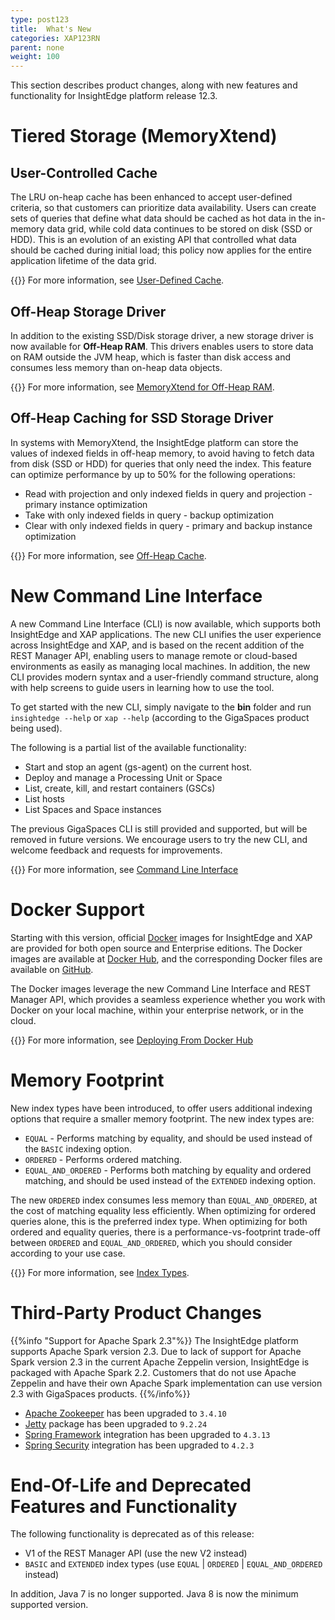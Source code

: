 ```yaml
---
type: post123
title:  What's New
categories: XAP123RN
parent: none
weight: 100
---
```


This section describes product changes, along with new features and functionality for InsightEdge platform release 12.3.

# Tiered Storage (MemoryXtend)

## User-Controlled Cache

The LRU on-heap cache has been enhanced to accept user-defined criteria, so that customers can prioritize data availability. Users can create sets of queries that define what data should be cached as hot data in the in-memory data grid, while cold data continues to be stored on disk (SSD or HDD). This is an evolution of an existing API that controlled what data should be cached during initial load; this policy now applies for the entire application lifetime of the data grid.

{{<infosign>}} For more information, see [User-Defined Cache](../admin/memoryxtend-overview.html#user-defined-cache).

## Off-Heap Storage Driver

In addition to the existing SSD/Disk storage driver, a new storage driver is now available for **Off-Heap RAM**. This drivers enables users to store data on RAM outside the JVM heap, which is faster than disk access and consumes less memory than on-heap data objects.

{{<infosign>}} For more information, see [MemoryXtend for Off-Heap RAM](../admin/memoryxtend-ohr.html).


## Off-Heap Caching for SSD Storage Driver

In systems with MemoryXtend, the InsightEdge platform can store the values of indexed fields in off-heap memory, to avoid having to fetch data from disk (SSD or HDD) for queries that only need the index. This feature can optimize performance by up to 50% for the following operations:

- Read with projection and only indexed fields in query and projection - primary instance optimization
- Take with only indexed fields in query - backup optimization
- Clear with only indexed fields in query - primary and backup instance optimization

{{<infosign>}} For more information, see [Off-Heap Cache](../admin/memoryxtend-rocksdb-ssd.html#off-heap-cache).

# New Command Line Interface

A new Command Line Interface (CLI) is now available, which supports both InsightEdge and XAP applications. The new CLI unifies the user experience across InsightEdge and XAP, and is based on the recent addition of the REST Manager API, enabling users to manage remote or cloud-based environments as easily as managing local machines. In addition, the new CLI provides modern syntax and a user-friendly command structure, along with help screens to guide users in learning how to use the tool.

To get started with the new CLI, simply navigate to the **bin** folder and run `insightedge --help` or `xap --help` (according to the GigaSpaces product being used).

The following is a partial list of the available functionality:

- Start and stop an agent (gs-agent) on the current host.
- Deploy and manage a Processing Unit or Space
- List, create, kill, and restart containers (GSCs)
- List hosts
- List Spaces and Space instances

The previous GigaSpaces CLI is still provided and supported, but will be removed in future versions. We encourage users to try the new CLI, and welcome feedback and requests for improvements.

{{<infosign>}} For more information, see [Command Line Interface](../admin/admin-interactive-cli.html)

# Docker Support

Starting with this version, official [Docker](https://www.docker.com) images for InsightEdge and XAP are provided for both open source and Enterprise editions. The Docker images are available at [Docker Hub](https://hub.docker.com/r/gigaspaces/), and the corresponding Docker files are available on [GitHub](https://github.com/gigaspaces/docker).

The Docker images leverage the new Command Line Interface and REST Manager API, which provides a seamless experience whether you work with Docker on your local machine, within your enterprise network, or in the cloud.

{{<infosign>}} For more information, see [Deploying From Docker Hub](../started/docker-deployment-xap.html)

# Memory Footprint

New index types have been introduced, to offer users additional indexing options that require a smaller memory footprint. The new index types are:

- `EQUAL` - Performs matching by equality, and should be used instead of the `BASIC` indexing option.
- `ORDERED` - Performs ordered matching.
- `EQUAL_AND_ORDERED` - Performs both matching by equality and ordered matching, and should be used instead of the `EXTENDED` indexing option.

The new `ORDERED` index consumes less memory than `EQUAL_AND_ORDERED`, at the cost of matching equality less efficiently. When optimizing for ordered queries alone, this is the preferred index type. When optimizing for both ordered and equality queries, there is a performance-vs-footprint trade-off between `ORDERED` and `EQUAL_AND_ORDERED`, which you should consider according to your use case.

{{<infosign>}} For more information, see [Index Types](../dev-java/indexing.html#index-types).

# Third-Party Product Changes

{{%info "Support for Apache Spark 2.3"%}}
The InsightEdge platform supports Apache Spark version 2.3. Due to lack of support for Apache Spark version 2.3 in the current Apache Zeppelin version, InsightEdge is packaged with Apache Spark 2.2. Customers that do not use Apache Zeppelin and have their own Apache Spark implementation can use version 2.3 with GigaSpaces products.
{{%/info%}}

* [Apache Zookeeper](https://zookeeper.apache.org/) has been upgraded to `3.4.10`
* [Jetty](http://www.eclipse.org/jetty/) package has been upgraded to `9.2.24`
* [Spring Framework](https://projects.spring.io/spring-framework/) integration has been upgraded to `4.3.13`
* [Spring Security](http://projects.spring.io/spring-security/) integration has been upgraded to `4.2.3`

# End-Of-Life and Deprecated Features and Functionality

The following functionality is deprecated as of this release:

- V1 of the REST Manager API (use the new V2 instead)
- `BASIC` and `EXTENDED` index types (use `EQUAL` | `ORDERED` | `EQUAL_AND_ORDERED` instead)

In addition, Java 7 is no longer supported. Java 8 is now the minimum supported version.
